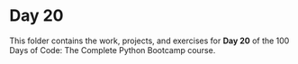 # Day 20

This folder contains the work, projects, and exercises for **Day 20** of the 100 Days of Code: The Complete Python Bootcamp course.
